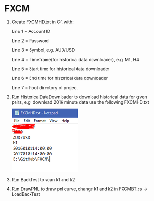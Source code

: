 # FXCM
1. Create FXCMHD.txt in C:\ with: 
    
    Line 1 = Account ID
    
    Line 2 = Password
    
    Line 3 = Symbol, e.g. AUD/USD
    
    Line 4 = Timeframe(for historical data downloader), e.g. M1, H4
    
    Line 5 = Start time for historical data downloader
    
    Line 6 = End time for historical data downloader
    
    Line 7 = Root directory of project
    
2. Run HistoricalDataDownloader to download historical data for given pairs, e.g. download 2016 minute data use the following FXCMHD.txt
    
    ![alt text](https://github.com/tianliwi/FXCM/blob/master/params.png)

3. Run BackTest to scan k1 and k2

4. Run DrawPNL to draw pnl curve, change k1 and k2 in FXCMBT.cs -> LoadBackTest
    
